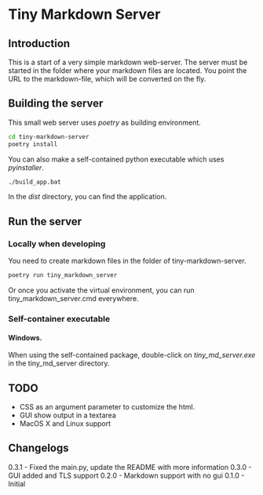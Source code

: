 Tiny Markdown Server
====================

 Introduction
--------------

This is a start of a very simple markdown web-server. The server must be started in the folder where your markdown files are located. You point the URL to the markdown-file, which will be converted on the fly.

Building the server
-------------------

This small web server uses *poetry* as building environment.

```bash
cd tiny-markdown-server
poetry install
```

You can also make a self-contained python executable which uses *pyinstaller*.

```bash
./build_app.bat
```

In the *dist* directory, you can find the application.

Run the server
--------------

### Locally when developing

You need to create markdown files in the folder of tiny-markdown-server.

```bash
poetry run tiny_markdown_server
```
Or once you activate the virtual environment, you can run tiny_markdown_server.cmd everywhere.

### Self-container executable

#### Windows.

When using the self-contained package, double-click on *tiny_md_server.exe* 
in the tiny_md_server directory.


TODO
----

- CSS as an argument parameter to customize the html.
- GUI show output in a textarea
- MacOS X and Linux support

Changelogs
----------

0.3.1 - Fixed the main.py, update the README with more information
0.3.0 - GUI added and TLS support
0.2.0 - Markdown support with no gui
0.1.0 - Initial